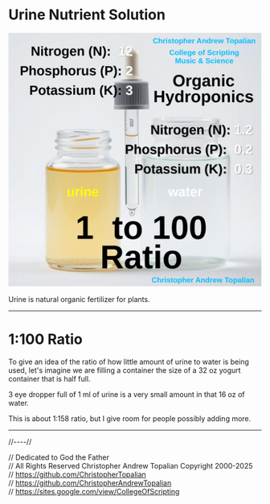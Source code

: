 # Urine Nutrient Solution

![Urine is Fertilizer for Plants](textures/002.png)  

Urine is natural organic fertilizer for plants.

---

# 1:100 Ratio
To give an idea of the ratio of how little amount of urine to water is being used, let's imagine we are filling a container the size of a 32 oz yogurt container that is half full.

3 eye dropper full of 1 ml of urine is a very small amount in that 16 oz of water.

This is about 1:158 ratio, but I give room for people possibly adding more.

---

//----//

// Dedicated to God the Father  
// All Rights Reserved Christopher Andrew Topalian Copyright 2000-2025  
// https://github.com/ChristopherTopalian  
// https://github.com/ChristopherAndrewTopalian  
// https://sites.google.com/view/CollegeOfScripting  

